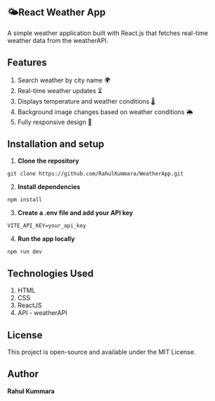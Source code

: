 ## 🌤️React Weather App
A simple weather application built with React.js that fetches real-time weather data from the weatherAPI.

## Features
1. Search weather by city name 🌍
2. Real-time weather updates ⏳
3. Displays temperature and weather conditions 🌡️
4. Background image changes based on weather conditions 🌦️
5. Fully responsive design 📱

## Installation and setup
1. **Clone the repository**
```
git clone https://github.com/RahulKummara/WeatherApp.git
```
2. **Install dependencies**
```
npm install
```

3. **Create a .env file and add your API key**
```
VITE_API_KEY=your_api_key

```

4. **Run the app locally**
```
npm run dev
```


## Technologies Used
1. HTML
2. CSS
3. ReactJS
4. API - weatherAPI

## License
This project is open-source and available under the MIT License.

## Author
**Rahul Kummara**